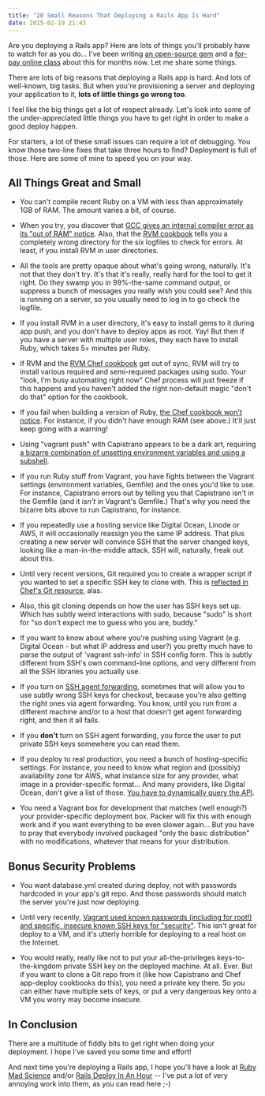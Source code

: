 ```yaml
---
title: "20 Small Reasons That Deploying a Rails App Is Hard"
date: 2015-02-19 21:43
---
```


Are you deploying a Rails app? Here are lots of things you'll probably have to
watch for as you do... I've been writing <a
href="http://github.com/noahgibbs/madscience_deploy_repo">an open-source
gem</a> and a <a href="http://rails-deploy-in-an-hour.com">for-pay online
class</a> about this for months now. Let me share some things.

There are lots of big reasons that deploying a Rails app is hard. And lots of
well-known, big tasks. But when you're provisioning a server and deploying
your application to it, <b>lots of little things go wrong too</b>.

I feel like the big things get a lot of respect already. Let's look into some
of the under-appreciated little things you have to get right in order to make
a good deploy happen.

For starters, a lot of these small issues can require a lot of debugging. You
know those two-line fixes that take three hours to find? Deployment is full of
those. Here are some of mine to speed you on your way.

## All Things Great and Small

* You can't compile recent Ruby on a VM with less than approximately 1GB of RAM. The amount varies a bit, of course.

* When you try, you discover that <a href="http://stackoverflow.com/questions/13103396/c11-g-4-7-internal-compiler-error">GCC gives an internal compiler error as its "out of RAM" notice</a>. Also, that the <a href="https://github.com/fnichol/chef-rvm">RVM cookbook</a> tells you a completely wrong directory for the six logfiles to check for errors. At least, if you install RVM in user directories.

<!--more-->

* All the tools are pretty opaque about what's going wrong, naturally. It's not that they don't try. It's that it's really, really hard for the tool to get it right. Do they swamp you in 99%-the-same command output, or suppress a bunch of messages you really wish you could see? And this is running on a server, so you usually need to log in to go check the logfile.

* If you install RVM in a user directory, it's easy to install gems to it during app push, and you don't have to deploy apps as root. Yay! But then if you have a server with multiple user roles, they each have to install Ruby, which takes 5+ minutes per Ruby.

* If RVM and the <a href="https://github.com/fnichol/chef-rvm">RVM Chef cookbook</a> get out of sync, RVM will try to install various required and semi-required packages using sudo. Your "look, I'm busy automating right now" Chef process will just freeze if this happens and you haven't added the right non-default magic "don't do that" option for the cookbook.

* If you fail when building a version of Ruby, <a href="https://github.com/fnichol/chef-rvm/issues/182">the Chef cookbook won't notice</a>. For instance, if you didn't have enough RAM (see above.) It'll just keep going with a warning!

* Using "vagrant push" with Capistrano appears to be a dark art, requiring <a href="https://github.com/mfenner/vagrant-capistrano-push/blob/master/lib/vagrant-capistrano-push/push.rb">a bizarre combination of unsetting environment variables and using a subshell</a>.

* If you run Ruby stuff from Vagrant, you have fights between the Vagrant settings (environment variables, Gemfile) and the ones you'd like to use. For instance, Capistrano errors out by telling you that Capistrano isn't in the Gemfile (and it *isn't* in Vagrant's Gemfile.) That's why you need the bizarre bits above to run Capistrano, for instance.

* If you repeatedly use a hosting service like Digital Ocean, Linode or AWS, it will occasionally reassign you the same IP address. That plus creating a new server will convince SSH that the server changed keys, looking like a man-in-the-middle attack. SSH will, naturally, freak out about this.

* Until very recent versions, Git required you to create a wrapper script if you wanted to set a specific SSH key to clone with. This is <a href="http://stackoverflow.com/questions/20470076/git-authentication-in-chef">reflected in Chef's Git resource</a>, alas.

* Also, this git cloning depends on how the user has SSH keys set up. Which has subtly weird interactions with sudo, because "sudo" is short for "so don't expect me to guess who you are, buddy."

* If you want to know about where you're pushing using Vagrant (e.g. Digital Ocean - but what IP address and user?) you pretty much have to parse the output of 'vagrant ssh-info' in SSH config form. This is subtly different from SSH's own command-line options, and very different from all the SSH libraries you actually use.

* If you turn on <a href="https://developer.github.com/guides/using-ssh-agent-forwarding/">SSH agent forwarding</a>, sometimes that will allow you to use subtly wrong SSH keys for checkout, because you're also getting the right ones via agent forwarding. You know, until you run from a different machine and/or to a host that doesn't get agent forwarding right, and then it all fails.

* If you <b>don't</b> turn on SSH agent forwarding, you force the user to put private SSH keys somewhere you can read them.

* If you deploy to real production, you need a bunch of hosting-specific settings. For instance, you need to know what region and (possibly) availability zone for AWS, what instance size for any provider, what image in a provider-specific format... And many providers, like Digital Ocean, don't give a list of those. <a href="https://github.com/smdahlen/vagrant-digitalocean/issues/93">You have to dynamically query the API</a>.

* You need a Vagrant box for development that matches (well enough?) your provider-specific deployment box. Packer will fix this with enough work and if you want everything to be even slower again... But you have to pray that everybody involved packaged "only the basic distribution" with no modifications, whatever that means for your distribution.

## Bonus Security Problems

* You want database.yml created during deploy, not with passwords hardcoded in your app's git repo. And those passwords should match the server you're just now deploying.

* Until very recently, <a href="https://github.com/mitchellh/vagrant/issues/5059">Vagrant used known passwords (including for root!) and specific, insecure known SSH keys for "security"</a>. This isn't great for deploy to a VM, and it's utterly horrible for deploying to a real host on the Internet.

* You would really, really like not to put your all-the-privileges keys-to-the-kingdom private SSH key on the deployed machine. At all. Ever. But if you want to clone a Git repo from it (like how Capistrano and Chef app-deploy cookbooks do this), you need a private key there. So you can either have multiple sets of keys, or put a very dangerous key onto a VM you worry may become insecure.

## In Conclusion

There are a multitude of fiddly bits to get right when doing your
deployment. I hope I've saved you some time and effort!

And next time you're deploying a Rails app, I hope you'll have a look at <a
href="http://github.com/noahgibbs/madscience_deploy_repo">Ruby Mad Science</a>
and/or <a href="http://rails-deploy-in-an-hour.com">Rails Deploy In An
Hour</a> -- I've put a lot of very annoying work into them, as you can read
here ;-)
